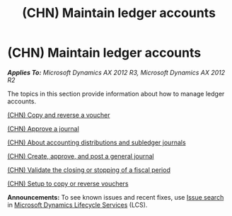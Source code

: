 ﻿---
title: (CHN) Maintain ledger accounts
TOCTitle: (CHN) Maintain ledger accounts
ms:assetid: a9437ccf-bff8-4fcd-894f-3eadc1183d62
ms:mtpsurl: https://technet.microsoft.com/en-us/library/JJ664096(v=AX.60)
ms:contentKeyID: 49384679
ms.date: 04/18/2014
mtps_version: v=AX.60
---

# (CHN) Maintain ledger accounts 


_**Applies To:** Microsoft Dynamics AX 2012 R3, Microsoft Dynamics AX 2012 R2_

The topics in this section provide information about how to manage ledger accounts.

[(CHN) Copy and reverse a voucher](chn-copy-and-reverse-a-voucher.md)

[(CHN) Approve a journal](chn-approve-a-journal.md)

[(CHN) About accounting distributions and subledger journals](chn-about-accounting-distributions-and-subledger-journals.md)

[(CHN) Create, approve, and post a general journal](chn-create-approve-and-post-a-general-journal.md)

[(CHN) Validate the closing or stopping of a fiscal period](chn-validate-the-closing-or-stopping-of-a-fiscal-period.md)

[(CHN) Setup to copy or reverse vouchers](chn-setup-to-copy-or-reverse-vouchers.md)

  
**Announcements:** To see known issues and recent fixes, use [Issue search](http://go.microsoft.com/fwlink/?linkid=389258) in [Microsoft Dynamics Lifecycle Services](http://go.microsoft.com/fwlink/?linkid=306505) (LCS).

